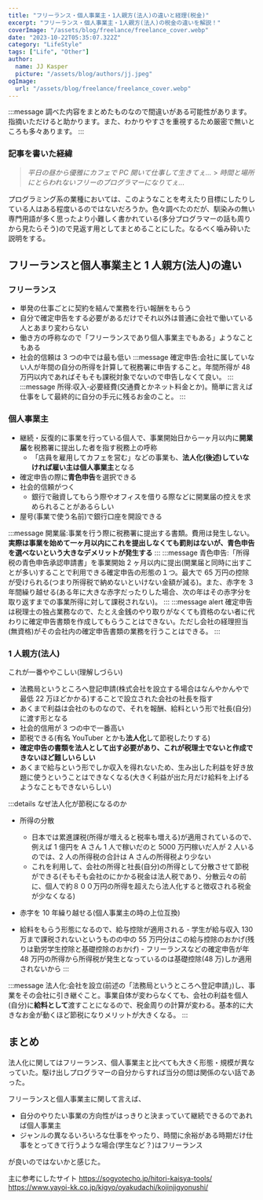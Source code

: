 ```yaml
---
title: "フリーランス・個人事業主・1人親方(法人)の違いと経理(税金)"
excerpt: "フリーランス・個人事業主・1人親方(法人)の税金の違いを解説！"
coverImage: "/assets/blog/freelance/freelance_cover.webp"
date: "2023-10-22T05:35:07.322Z"
category: "LifeStyle"
tags: ["Life", "Other"]
author:
  name: JJ Kasper
  picture: "/assets/blog/authors/jj.jpeg"
ogImage:
  url: "/assets/blog/freelance/freelance_cover.webp"
---
```


:::message
調べた内容をまとめたものなので間違いがある可能性があります。指摘いただけると助かります。また、わかりやすさを重視するため厳密で無いところも多々あります。
:::

### 記事を書いた経緯

> _平日の昼から優雅にカフェで PC 開いて仕事して生きてぇ..._ > _時間と場所にとらわれないフリーのプログラマーになりてぇ..._

プログラミング系の業種においては、このようなことを考えたり目標にしたりしている人はある程度いるのではないだろうか。色々調べたのだが、馴染みの無い専門用語が多く思ったより小難しく書かれている(多分プログラマーの話も周りから見たらそう)ので見返す用としてまとめることにした。なるべく噛み砕いた説明をする。

## フリーランスと個人事業主と 1 人親方(法人)の違い

### フリーランス

- 単発の仕事ごとに契約を結んで業務を行い報酬をもらう
- 自分で確定申告をする必要があるだけでそれ以外は普通に会社で働いている人とあまり変わらない
- 働き方の呼称なので「フリーランスであり個人事業主でもある」ようなこともある
- 社会的信頼は 3 つの中では最も低い
  :::message
  確定申告:会社に属していない人が年間の自分の所得を計算して税務署に申告すること。年間所得が 48 万円以内であればそもそも課税対象でないので申告しなくて良い。
  :::
  :::message
  所得:収入-必要経費(交通費とかネット料金とか)。簡単に言えば仕事をして最終的に自分の手元に残るお金のこと。
  :::

### 個人事業主

- 継続・反復的に事業を行っている個人で、事業開始日から一ヶ月以内に**開業届**を税務署に提出した者を指す税務上の呼称
  - 「店員を雇用してカフェを営む」などの事業も、**法人化(後述)していなければ雇い主は個人事業主**となる
- 確定申告の際に**青色申告**を選択できる
- 社会的信頼がつく
  - 銀行で融資してもらう際やオフィスを借りる際などに開業届の控えを求められることがあるらしい
- 屋号(事業で使う名前)で銀行口座を開設できる

:::message
開業届:事業を行う際に税務署に提出する書類。費用は発生しない。**実際は事業を始めて一ヶ月以内にこれを提出しなくても罰則はないが、青色申告を選べないという大きなデメリットが発生する**
:::
:::message
青色申告:「所得税の青色申告承認申請書」を事業開始 2 ヶ月以内に提出(開業届と同時に出すことが多い)することで利用できる確定申告の形態の１つ。最大で 65 万円の控除が受けられる(つまり所得税で納めないといけない金額が減る)。また、赤字を 3 年間繰り越せる(ある年に大きな赤字だったりした場合、次の年はその赤字分を取り返すまでの事業所得に対して課税されない)。
:::
:::message alert
確定申告は税理士の独占業務なので、たとえ金銭のやり取りがなくても資格のない者に代わりに確定申告書類を作成してもらうことはできない。ただし会社の経理担当(無資格)がその会社内の確定申告書類の業務を行うことはできる。
:::

### 1 人親方(法人)

これが一番ややこしい(理解しづらい)

- 法務局というところへ登記申請(株式会社を設立する場合はなんやかんやで最低 22 万ほどかかる)することで設立された会社の社長を指す
- あくまで利益は会社のものなので、それを報酬、給料という形で社長(自分)に渡す形となる
- 社会的信用が 3 つの中で一番高い
- 節税できる(有名 YouTuber とかも**法人化**して節税したりする)
- **確定申告の書類を法人として出す必要があり、これが税理士でないと作成できないほど難しいらしい**
- あくまで給与という形でしか収入を得れないため、生み出した利益を好き放題に使うということはできなくなる(大きく利益が出た月だけ給料を上げるようなこともできないらしい)

:::details なぜ法人化が節税になるのか

- 所得の分散

  - 日本では累進課税(所得が増えると税率も増える)が適用されているので、例えば 1 億円を A さん 1 人で稼いだのと 5000 万円稼いだ人が 2 人いるのでは、2 人の所得税の合計は A さんの所得税より少ない
  - これを利用して、会社の所得と社長(自分)の所得として分散させて節税ができる(そもそも会社のにかかる税金は法人税であり、分散云々の前に、個人で約８００万円の所得を超えたら法人化すると徴収される税金が少なくなる)

- 赤字を 10 年繰り越せる(個人事業主の時の上位互換)
- 給料をもらう形態になるので、給与控除が適用される - 学生が給与収入 130 万まで課税されないというものの中の 55 万円分はこの給与控除のおかげ(残りは勤労学生控除と基礎控除のおかげ) - フリーランスなどの確定申告が年 48 万円の所得から所得税が発生となっているのは基礎控除(48 万)しか適用されないから
  :::

:::message
法人化:会社を設立(前述の「法務局というところへ登記申請」)し、事業をその会社に引き継ぐこと。事業自体が変わらなくても、会社の利益を個人(自分)に**給料として**渡すことになるので、税金周りの計算が変わる。基本的に大きなお金が動くほど節税になりメリットが大きくなる。
:::

## まとめ

法人化に関してはフリーランス、個人事業主と比べても大きく形態・規模が異なっていた。駆け出しプログラマーの自分からすれば当分の間は関係のない話であった。

フリーランスと個人事業主に関して言えば、

- 自分のやりたい事業の方向性がはっきりと決まっていて継続できるのであれば個人事業主
- ジャンルの異なるいろいろな仕事をやったり、時間に余裕がある時期だけ仕事をとってきて行うような場合(学生など？)はフリーランス

が良いのではないかと感じた。

主に参考にしたサイト
https://sogyotecho.jp/hitori-kaisya-tools/
https://www.yayoi-kk.co.jp/kigyo/oyakudachi/kojinjigyonushi/
